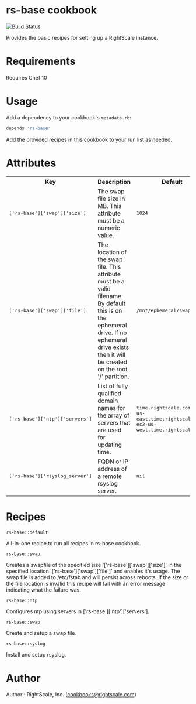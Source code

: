 # rs-base cookbook

[![Build Status](https://travis-ci.org/rightscale-cookbooks/rs-base.png?branch=master)](https://travis-ci.org/rightscale-cookbooks/rs-base)

Provides the basic recipes for setting up a RightScale instance.

# Requirements

Requires Chef 10

# Usage

Add a dependency to your cookbook's `metadata.rb`:

```ruby
depends 'rs-base'
```

Add the provided recipes in this cookbook to your run list as needed.

# Attributes

<table>
  <tr>
    <th>Key</th>
    <th>Description</th>
    <th>Default</th>
  </tr>
  <tr>
    <td nowrap><tt>['rs-base']['swap']['size']</tt></td>
    <td>The swap file size in MB.  This attribute must be a numeric value.</td>
    <td><tt>1024</tt></td>
  </tr>
  <tr>
    <td nowrap><tt>['rs-base']['swap']['file']</tt></td>
    <td>The location of the swap file.  This attribute must be a valid filename.  By default
        this is on the ephemeral drive.  If no ephemeral drive exists then it will be created
        on the root '/' partition.</td>
    <td><tt>/mnt/ephemeral/swapfile</tt></td>
  </tr>
  <tr>
    <td nowrap><tt>['rs-base']['ntp']['servers']</tt></td>
    <td>List of fully qualified domain names for the array of servers that are used for updating time.</td>
    <td><tt>time.rightscale.com, ec2-us-east.time.rightscale.com, ec2-us-west.time.rightscale.com</tt></td>
  </tr>
  <tr>
    <td nowrap><tt>['rs-base']['rsyslog_server']</tt></td>
    <td>FQDN or IP address of a remote rsyslog server.</td>
    <td><tt>nil</tt></td>
  </tr>
</table>

# Recipes

`rs-base::default`

All-in-one recipe to run all recipes in rs-base cookbook.

`rs-base::swap`

Creates a swapfile of the specified size '['rs-base']['swap']['size']' in the
specified location '['rs-base']['swap']['file']' and enables it's usage.
The swap file is added to /etc/fstab and will persist across reboots.  If the size or the
file location is invalid this recipe will fail with an error message indicating what the
failure was.

`rs-base::ntp`

Configures ntp using servers in ['rs-base']['ntp']['servers'].

`rs-base::swap`

Create and setup a swap file.

`rs-base::syslog`

Install and setup rsyslog.

# Author

Author:: RightScale, Inc. (<cookbooks@rightscale.com>)
